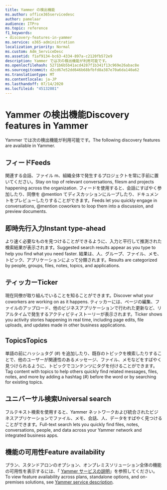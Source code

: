 ```yaml
---
title: Yammer の検出機能
ms.author: office365servicedesc
author: pamelaar
audience: ITPro
ms.topic: reference
f1_keywords:
- discovery-features-in-yammer
ms.service: o365-administration
localization_priority: Normal
ms.custom: Adm_ServiceDesc
ms.assetid: f1af9134-bc63-4334-897a-c2120fb572e9
description: Yammer では次の検出機能が利用可能です。
ms.openlocfilehash: 5271b6b5b41acd4287f1b341f13c969e26abac8e
ms.sourcegitcommit: d2cd67e52dd646b68bfbfd8a387e70a6da140a62
ms.translationtype: MT
ms.contentlocale: ja-JP
ms.lasthandoff: 07/14/2020
ms.locfileid: "45132081"
---
```

# <a name="discovery-features-in-yammer"></a><span data-ttu-id="d1ba0-103">Yammer の検出機能</span><span class="sxs-lookup"><span data-stu-id="d1ba0-103">Discovery features in Yammer</span></span>

<span data-ttu-id="d1ba0-104">Yammer では次の検出機能が利用可能です。</span><span class="sxs-lookup"><span data-stu-id="d1ba0-104">The following discovery features are available in Yammer.</span></span>
  
## <a name="feeds"></a><span data-ttu-id="d1ba0-105">フィード</span><span class="sxs-lookup"><span data-stu-id="d1ba0-105">Feeds</span></span>

<span data-ttu-id="d1ba0-106">関連する会話、ファイル m、組織全体で発生するプロジェクトを常に手前に置いてください。</span><span class="sxs-lookup"><span data-stu-id="d1ba0-106">Stay on top of relevant conversations, filesm and projects happening across the organization.</span></span> <span data-ttu-id="d1ba0-107">フィードを使用すると、会話にすばやく参加したり、同僚を @mention てディスカッションにループしたり、ドキュメントをプレビューしたりすることができます。</span><span class="sxs-lookup"><span data-stu-id="d1ba0-107">Feeds let you quickly engage in conversations, @mention coworkers to loop them into a discussion, and preview documents.</span></span>

## <a name="instant-type-ahead"></a><span data-ttu-id="d1ba0-108">即時先行入力</span><span class="sxs-lookup"><span data-stu-id="d1ba0-108">Instant type-ahead</span></span>

<span data-ttu-id="d1ba0-109">より速く必要なものを見つけることができるように、入力と平行して推測された検索結果が表示されます。</span><span class="sxs-lookup"><span data-stu-id="d1ba0-109">Suggested search results appear as you type to help you find what you need faster.</span></span> <span data-ttu-id="d1ba0-110">結果は、人、グループ、ファイル、メモ、トピック、アプリケーションによって分類されます。</span><span class="sxs-lookup"><span data-stu-id="d1ba0-110">Results are categorized by people, groups, files, notes, topics, and applications.</span></span>
    
## <a name="ticker"></a><span data-ttu-id="d1ba0-111">ティッカー</span><span class="sxs-lookup"><span data-stu-id="d1ba0-111">Ticker</span></span>

<span data-ttu-id="d1ba0-112">現在同僚が取り組んでいることを知ることができます。</span><span class="sxs-lookup"><span data-stu-id="d1ba0-112">Discover what your coworkers are working on as it happens.</span></span> <span data-ttu-id="d1ba0-113">ティッカーには、ページの編集、ファイルのアップロード、他のビジネスアプリケーションで行われた更新など、リアルタイムで発生するアクティビティストーリーが表示されます。</span><span class="sxs-lookup"><span data-stu-id="d1ba0-113">Ticker shows you activity stories happening in real time, including page edits, file uploads, and updates made in other business applications.</span></span>
  
## <a name="topics"></a><span data-ttu-id="d1ba0-114">Topics</span><span class="sxs-lookup"><span data-stu-id="d1ba0-114">Topics</span></span>

<span data-ttu-id="d1ba0-115">単語の前にハッシュタグ (#) を追加したり、既存のトピックを検索したりすることで、他のユーザーが関連性のあるメッセージ、ファイル、メモなどをすばやく見つけられるように、トピックでコンテンツにタグを付けることができます。</span><span class="sxs-lookup"><span data-stu-id="d1ba0-115">Tag content with topics to help others quickly find related messages, files, notes, and more by adding a hashtag (#) before the word or by searching for existing topics.</span></span>
  
## <a name="universal-search"></a><span data-ttu-id="d1ba0-116">ユニバーサル検索</span><span class="sxs-lookup"><span data-stu-id="d1ba0-116">Universal search</span></span>

<span data-ttu-id="d1ba0-117">フルテキスト検索を使用すると、Yammer ネットワークおよび統合されたビジネスアプリケーションでファイル、メモ、会話、人、データをすばやく見つけることができます。</span><span class="sxs-lookup"><span data-stu-id="d1ba0-117">Full-text search lets you quickly find files, notes, conversations, people, and data across your Yammer network and integrated business apps.</span></span>
  
## <a name="feature-availability"></a><span data-ttu-id="d1ba0-118">機能の可用性</span><span class="sxs-lookup"><span data-stu-id="d1ba0-118">Feature availability</span></span>

<span data-ttu-id="d1ba0-119">プラン、スタンドアロンのオプション、オンプレミスソリューション全体の機能の可用性を表示するには、「 [Yammer サービスの説明](yammer-service-description.md)」を参照してください。</span><span class="sxs-lookup"><span data-stu-id="d1ba0-119">To view feature availability across plans, standalone options, and on-premises solutions, see [Yammer service description](yammer-service-description.md).</span></span>
  
  
